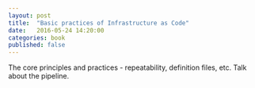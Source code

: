 ```yaml
---
layout: post
title:  "Basic practices of Infrastructure as Code"
date:   2016-05-24 14:20:00
categories: book
published: false
---
```


The core principles and practices - repeatability, definition files, etc. Talk about the pipeline.


